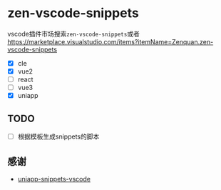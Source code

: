 # zen-vscode-snippets

vscode插件市场搜索`zen-vscode-snippets`或者 https://marketplace.visualstudio.com/items?itemName=Zenquan.zen-vscode-snippets
- [x] cle
- [x] vue2
- [ ] react
- [ ] vue3
- [x] uniapp

## TODO

- [ ] 根据模板生成snippets的脚本


## 感谢
- [uniapp-snippets-vscode](https://github.com/zhetengbiji/uniapp-snippets-vscode)

